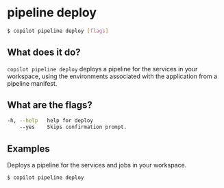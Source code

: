 # pipeline deploy
```bash
$ copilot pipeline deploy [flags]
```


## What does it do?
`copilot pipeline deploy` deploys a pipeline for the services in your workspace, using the environments associated with the application from a pipeline manifest.

## What are the flags?
```bash
-h, --help   help for deploy
    --yes    Skips confirmation prompt.
```

## Examples
Deploys a pipeline for the services and jobs in your workspace.
```bash
$ copilot pipeline deploy
```